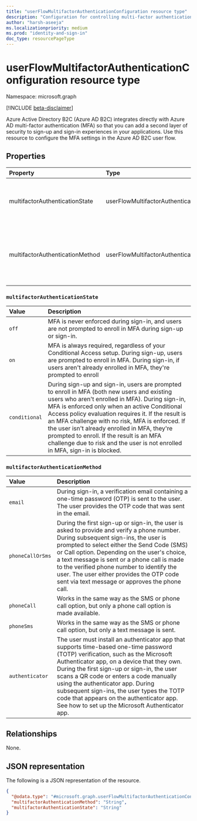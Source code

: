```yaml
---
title: "userFlowMultifactorAuthenticationConfiguration resource type"
description: "Configuration for controlling multi-factor authentication (MFA) settings for B2C userflows."
author: "harsh-aseeja"
ms.localizationpriority: medium
ms.prod: "identity-and-sign-in"
doc_type: resourcePageType
---
```


# userFlowMultifactorAuthenticationConfiguration resource type

Namespace: microsoft.graph

[!INCLUDE [beta-disclaimer](../../includes/beta-disclaimer.md)]

Azure Active Directory B2C (Azure AD B2C) integrates directly with Azure AD multi-factor authentication (MFA) so that you can add a second layer of security to sign-up and sign-in experiences in your applications. Use this resource to configure the MFA settings in the Azure AD B2C user flow.


## Properties
|Property|Type|Description|
|:---|:---|:---|
|multifactorAuthenticationState|userFlowMultifactorAuthenticationState|Controls if and when MFA should be triggered. The possible values are: `off`, `on`, `conditional`. For more information about these states, see [userFlowMultifactorAuthenticationState values](#userflowmultifactorauthenticationstate-values).|
|multifactorAuthenticationMethod|userFlowMultifactorAuthenticationMethod|Specifies the MFA method the user should use when MFA is triggered. The possible values are: `email`, `phoneCallOrSms`, `phoneSms`, `phoneCall`, `authenticator`, `unknownFutureValue`. For more information about these states, see [userFlowMultifactorAuthenticationMethod values](#userflowmultifactorauthenticationmethod-values).|

### `multifactorAuthenticationState`
|Value|Description|
|:---|:---|
|`off`|MFA is never enforced during sign-in, and users are not prompted to enroll in MFA during sign-up or sign-in.|
|`on`|MFA is always required, regardless of your Conditional Access setup. During sign-up, users are prompted to enroll in MFA. During sign-in, if users aren't already enrolled in MFA, they're prompted to enroll|
|`conditional`|During sign-up and sign-in, users are prompted to enroll in MFA (both new users and existing users who aren't enrolled in MFA). During sign-in, MFA is enforced only when an active Conditional Access policy evaluation requires it. If the result is an MFA challenge with no risk, MFA is enforced. If the user isn't already enrolled in MFA, they're prompted to enroll. If the result is an MFA challenge due to risk and the user is not enrolled in MFA, sign-in is blocked.|

### `multifactorAuthenticationMethod` 

|Value|Description|
|:---|:---|
|`email`|During sign-in, a verification email containing a one-time password (OTP) is sent to the user. The user provides the OTP code that was sent in the email.|
|`phoneCallOrSms`|During the first sign-up or sign-in, the user is asked to provide and verify a phone number. During subsequent sign-ins, the user is prompted to select either the Send Code (SMS) or Call option. Depending on the user's choice, a text message is sent or a phone call is made to the verified phone number to identify the user. The user either provides the OTP code sent via text message or approves the phone call.|
|`phoneCall`|Works in the same way as the SMS or phone call option, but only a phone call option is made available.|
|`phoneSms`|Works in the same way as the SMS or phone call option, but only a text message is sent.|
|`authenticator`|The user must install an authenticator app that supports time-based one-time password (TOTP) verification, such as the Microsoft Authenticator app, on a device that they own. During the first sign-up or sign-in, the user scans a QR code or enters a code manually using the authenticator app. During subsequent sign-ins, the user types the TOTP code that appears on the authenticator app. See how to set up the Microsoft Authenticator app.|


## Relationships
None.

## JSON representation
The following is a JSON representation of the resource.
<!-- {
  "blockType": "resource",
  "@odata.type": "microsoft.graph.userFlowMultifactorAuthenticationConfiguration"
}
-->
``` json
{
  "@odata.type": "#microsoft.graph.userFlowMultifactorAuthenticationConfiguration",
  "multifactorAuthenticationMethod": "String",
  "multifactorAuthenticationState": "String"
}
```

